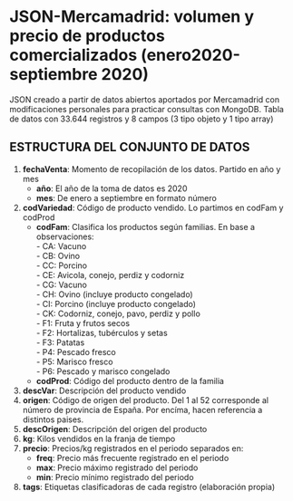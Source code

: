 # JSON-Mercamadrid: volumen y precio de productos comercializados (enero2020-septiembre 2020)
JSON creado a partir de datos abiertos aportados por Mercamadrid con modificaciones personales para practicar consultas con MongoDB.
Tabla de datos con 33.644 registros y 8 campos (3 tipo objeto y 1 tipo array)

## ESTRUCTURA DEL CONJUNTO DE DATOS	
	
1. **fechaVenta**:	Momento de recopilación de los datos. Partido en año y mes </br>
	+ **año**:	El año de la toma de datos es 2020 </br>
	+ **mes**:	De enero a septiembre en formato número </br>
2. **codVariedad**:	Código de producto vendido. Lo partimos en  codFam y codProd </br>
	+ **codFam**:	Clasifica los productos según familias. En base a observaciones: </br>
     		- CA: Vacuno </br>
      		- CB: Ovino</br>
     		- CC: Porcino</br>
     		- CE: Avicola, conejo, perdiz y codorniz</br>
      		- CG: Vacuno</br>
      		- CH: Ovino (incluye producto congelado)</br>
      		- CI: Porcino (incluye producto congelado)</br>
      		- CK: Codorniz, conejo, pavo, perdiz y pollo</br>
      		- F1: Fruta y frutos secos</br>
      		- F2: Hortalizas, tubérculos y setas</br>
      		- F3: Patatas</br>
      		- P4: Pescado fresco</br>
      		- P5: Marisco fresco</br>
      		- P6: Pescado y marisco congelado</br>
  	+ **codProd**:	Código del producto dentro de la familia</br>      
3. **descVar**:	Descripción del producto vendido</br>
4. **origen**:	Código de origen del producto. Del 1 al 52 corresponde al número de provincia de España. Por encíma, hacen referencia a distintos paises.</br>
5. **descOrigen**:	Descripción del origen del producto</br>
6. **kg**:	Kilos vendidos en la franja de tiempo</br>
7. **precio**:	Precios/kg registrados en el periodo separados en:</br>
   + **freq**:	Precio más frecuente registrado en el periodo</br>
   + **max**:	Precio máximo registrado del periodo</br>
   + **min**:	Precio mínimo registrado del periodo</br>
8. **tags**:	Etiquetas clasificadoras de cada registro (elaboración propia)</br>


